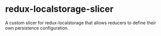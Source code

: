 # redux-localstorage-slicer
A custom slicer for redux-localstorage that allows reducers to define their own persistence configuration.

